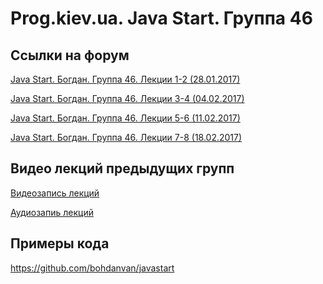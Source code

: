 Prog.kiev.ua. Java Start. Группа 46
===

## Cсылки на форум

[Java Start. Богдан. Группа 46. Лекции 1-2 (28.01.2017)](https://prog.kiev.ua/forum/index.php/topic,2737.0.html)

[Java Start. Богдан. Группа 46. Лекции 3-4 (04.02.2017)](https://prog.kiev.ua/forum/index.php/topic,2748.0.html)

[Java Start. Богдан. Группа 46. Лекции 5-6 (11.02.2017)](https://prog.kiev.ua/forum/index.php/topic,2761.0.html)

[Java Start. Богдан. Группа 46. Лекции 7-8 (18.02.2017)](https://prog.kiev.ua/forum/index.php/topic,2779.0.html)

## Видео лекций предыдущих групп

[Видеозапись лекций](https://mega.nz/#F!SRclnQQT!B8QCc6CGg8_luB6VkWr3mg)

[Аудиозапиь лекций](https://mega.nz/#F!GY8UjTBS!Houco7kx4JmicDW50DujbA)

## Примеры кода

https://github.com/bohdanvan/javastart
